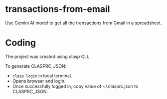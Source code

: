 # transactions-from-email

Use Gemini AI model to get all the transactions from Gmail in a spreadsheet.

# Coding

The project was created using clasp CLI.

To generate CLASPRC_JSON:
- `clasp login` in local terminal.
- Opens browser and login.
- Once successfully logged in, copy value of ~/.clasprc.json to CLASPRC_JSON.
